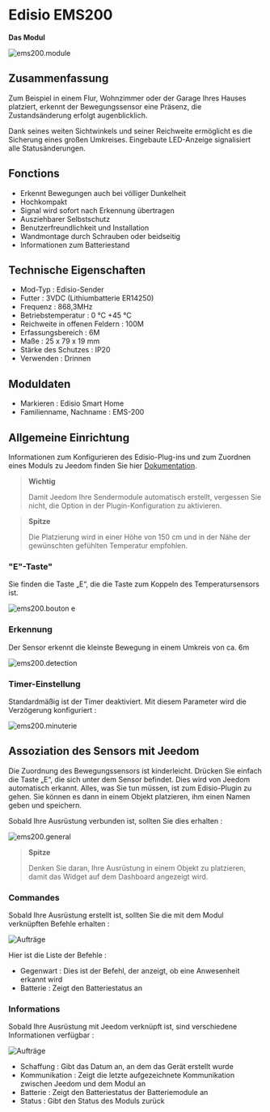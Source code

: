 # Edisio EMS200

**Das Modul**

![ems200.module](images/ems200/ems200.module.jpg)

## Zusammenfassung

Zum Beispiel in einem Flur, Wohnzimmer oder der Garage Ihres Hauses platziert, erkennt der Bewegungssensor eine Präsenz, die Zustandsänderung erfolgt augenblicklich.

Dank seines weiten Sichtwinkels und seiner Reichweite ermöglicht es die Sicherung eines großen Umkreises. Eingebaute LED-Anzeige signalisiert alle Statusänderungen.

## Fonctions

-   Erkennt Bewegungen auch bei völliger Dunkelheit
-   Hochkompakt
-   Signal wird sofort nach Erkennung übertragen
-   Ausziehbarer Selbstschutz
-   Benutzerfreundlichkeit und Installation
-   Wandmontage durch Schrauben oder beidseitig
-   Informationen zum Batteriestand

## Technische Eigenschaften

-   Mod-Typ : Edisio-Sender
-   Futter : 3VDC (Lithiumbatterie ER14250)
-   Frequenz : 868,3MHz
-   Betriebstemperatur : 0 °C +45 °C
-   Reichweite in offenen Feldern : 100M
-   Erfassungsbereich : 6M
-   Maße : 25 x 79 x 19 mm
-   Stärke des Schutzes : IP20
-   Verwenden : Drinnen

## Moduldaten

-   Markieren : Edisio Smart Home
-   Familienname, Nachname : EMS-200

## Allgemeine Einrichtung

Informationen zum Konfigurieren des Edisio-Plug-ins und zum Zuordnen eines Moduls zu Jeedom finden Sie hier [Dokumentation](https://doc.jeedom.com/de_DE/plugins/automation%20protocol/edisio/).

> **Wichtig**
>
> Damit Jeedom Ihre Sendermodule automatisch erstellt, vergessen Sie nicht, die Option in der Plugin-Konfiguration zu aktivieren.

> **Spitze**
>
> Die Platzierung wird in einer Höhe von 150 cm und in der Nähe der gewünschten gefühlten Temperatur empfohlen.

### "E"-Taste"

Sie finden die Taste „E“, die die Taste zum Koppeln des Temperatursensors ist.

![ems200.bouton e](images/ems200/ems200.bouton-e.jpg)

### Erkennung

Der Sensor erkennt die kleinste Bewegung in einem Umkreis von ca. 6m

![ems200.detection](images/ems200/ems200.detection.jpg)

### Timer-Einstellung

Standardmäßig ist der Timer deaktiviert. Mit diesem Parameter wird die Verzögerung konfiguriert :

![ems200.minuterie](images/ems200/ems200.minuterie.jpg)

## Assoziation des Sensors mit Jeedom

Die Zuordnung des Bewegungssensors ist kinderleicht. Drücken Sie einfach die Taste „E“, die sich unter dem Sensor befindet. Dies wird von Jeedom automatisch erkannt. Alles, was Sie tun müssen, ist zum Edisio-Plugin zu gehen. Sie können es dann in einem Objekt platzieren, ihm einen Namen geben und speichern.

Sobald Ihre Ausrüstung verbunden ist, sollten Sie dies erhalten :

![ems200.general](images/ems200/ems200.general.jpg)

> **Spitze**
>
> Denken Sie daran, Ihre Ausrüstung in einem Objekt zu platzieren, damit das Widget auf dem Dashboard angezeigt wird.

### Commandes

Sobald Ihre Ausrüstung erstellt ist, sollten Sie die mit dem Modul verknüpften Befehle erhalten :

![Aufträge](images/ems200/ems200.commande.jpg)

Hier ist die Liste der Befehle :

-   Gegenwart : Dies ist der Befehl, der anzeigt, ob eine Anwesenheit erkannt wird
-   Batterie : Zeigt den Batteriestatus an

### Informations

Sobald Ihre Ausrüstung mit Jeedom verknüpft ist, sind verschiedene Informationen verfügbar :

![Aufträge](images/ems200/ems200.informations.jpg)

-   Schaffung : Gibt das Datum an, an dem das Gerät erstellt wurde
-   Kommunikation : Zeigt die letzte aufgezeichnete Kommunikation zwischen Jeedom und dem Modul an
-   Batterie : Zeigt den Batteriestatus der Batteriemodule an
-   Status : Gibt den Status des Moduls zurück
